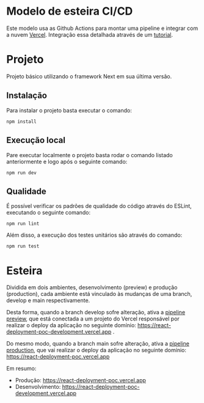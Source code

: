 # Modelo de esteira CI/CD 

Este modelo usa as Github Actions para montar uma pipeline e integrar com a nuvem [Vercel](https://vercel.com/docs). Integração essa detalhada através de um [tutorial](https://vercel.com/guides/how-can-i-use-github-actions-with-vercel).

# Projeto

Projeto básico utilizando o framework Next em sua última versão.

## Instalação

Para instalar o projeto basta executar o comando:

```
npm install
```

## Execução local

Pare executar localmente o projeto basta rodar o comando listado anteriormente e logo após o seguinte comando:

```
npm run dev
```

## Qualidade

É possível verificar os padrões de qualidade do código através do ESLint, executando o seguinte comando:

```
npm run lint
```

Além disso, a execução dos testes unitários são através do comando:

```
npm run test
```

# Esteira

Dividida em dois ambientes, desenvolvimento (preview) e produção (production), cada ambiente está vinculado às mudanças de uma branch, develop e main respectivamente.

Desta forma, quando a branch develop sofre alteração, ativa a [pipeline preview](https://github.com/Rezende123/react-deployment-poc/actions/workflows/preview.yaml), que está  conectada a um projeto do Vercel responsável por realizar o deploy da aplicação no seguinte domínio: https://react-deployment-poc-development.vercel.app .

Do mesmo modo, quando a branch main sofre alteração, ativa a [pipeline production](https://github.com/Rezende123/react-deployment-poc/actions/workflows/production.yaml), que vai realizar o deploy da aplicação no seguinte domínio: https://react-deployment-poc.vercel.app

Em resumo:

- Produção: https://react-deployment-poc.vercel.app
- Desenvolvimento: https://react-deployment-poc-development.vercel.app